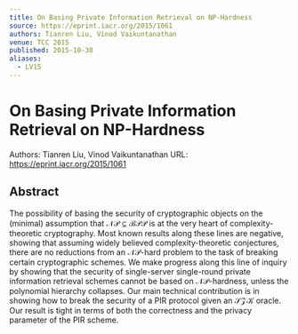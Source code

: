 ```yaml
---
title: On Basing Private Information Retrieval on NP-Hardness
source: https://eprint.iacr.org/2015/1061
authors: Tianren Liu, Vinod Vaikuntanathan
venue: TCC 2015
published: 2015-10-30
aliases:
  - LV15
---
```

# On Basing Private Information Retrieval on NP-Hardness
Authors: Tianren Liu, Vinod Vaikuntanathan
URL: https://eprint.iacr.org/2015/1061

## Abstract
The possibility of basing the security of cryptographic objects on the (minimal) assumption that $\mathcal{NP} \subseteq \mathcal{BPP}$ is at the very heart of complexity-theoretic cryptography. Most known results along these lines are negative, showing that assuming widely believed complexity-theoretic conjectures, there are no reductions from an $\mathcal{NP}$-hard problem to the task of breaking certain cryptographic schemes. We make progress along this line of inquiry by showing that the security of single-server single-round private information retrieval schemes cannot be based on $\mathcal{NP}$-hardness, unless the polynomial hierarchy collapses. Our main technical contribution is in showing how to break the security of a PIR protocol given an $\mathcal{SZK}$ oracle. Our result is tight in terms of both the correctness and the privacy parameter of the PIR scheme.